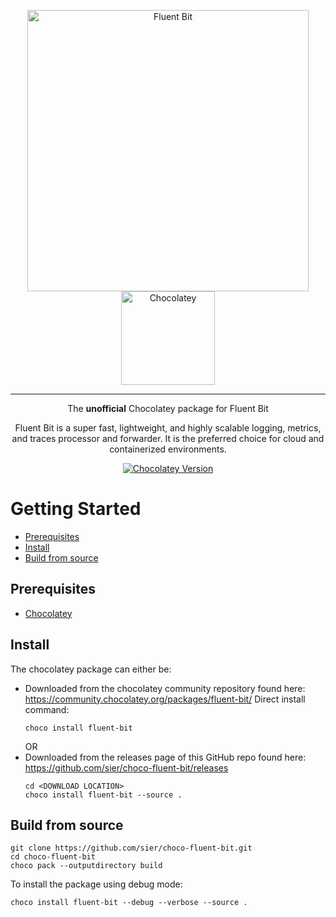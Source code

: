 <p align="center">
		<picture>
		  <a href="https://fluentbit.io">	<img src="https://fluentbit.io/images/footer-logo.svg" alt="Fluent Bit" width="450"> </a>
		</picture>
    <picture>
      <a href="https://community.chocolatey.org/packages/fluent-bit/"> <img src="https://chocolatey.org/assets/images/global-shared/logo-square.svg" alt="Chocolatey" width="150"> </a>
    </picture>
</p>

<hr>
<p align="center">The <b>unofficial</b> Chocolatey package for Fluent Bit</p>
<p align="center">Fluent Bit is a super fast, lightweight, and highly scalable logging, metrics, and traces processor and forwarder. It is the preferred choice for cloud and containerized environments.</p>
<p align="center">
  <a href="https://community.chocolatey.org/packages/fluent-bit"><img alt="Chocolatey Version" src="https://img.shields.io/chocolatey/v/fluent-bit"></a>
</p>



# Getting Started

- [Prerequisites](#prerequisites)
- [Install](#install)
- [Build from source](#build-from-source)

## Prerequisites

- [Chocolatey](https://chocolatey.org/install)

## Install

The chocolatey package can either be:
* Downloaded from the chocolatey community repository found here: https://community.chocolatey.org/packages/fluent-bit/
  Direct install command:
  ```
  choco install fluent-bit
  ```
  OR
* Downloaded from the releases page of this GitHub repo found here: https://github.com/sier/choco-fluent-bit/releases
  ```
  cd <DOWNLOAD LOCATION>
  choco install fluent-bit --source .
  ```


## Build from source

```
git clone https://github.com/sier/choco-fluent-bit.git
cd choco-fluent-bit
choco pack --outputdirectory build
```

To install the package using debug mode:
```
choco install fluent-bit --debug --verbose --source .
```
